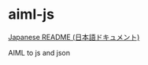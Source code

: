 # aiml-js

[Japanese README (日本語ドキュメント)](https://github.com/m04uc513/aiml-js/blob/master/README-ja.md)

AIML to js and json
